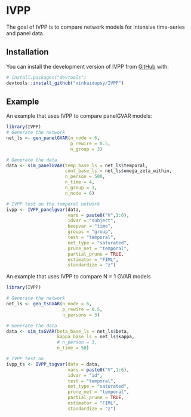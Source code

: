 
# IVPP

<!-- badges: start -->
<!-- badges: end -->

The goal of IVPP is to compare network models for intensive time-series and panel data. 

## Installation

You can install the development version of IVPP from [GitHub](https://github.com/) with:

``` r
# install.packages("devtools")
devtools::install_github("xinkaidupsy/IVPP")
```

## Example

An example that uses IVPP to compare panelGVAR models:

``` r
library(IVPP)
# Generate the network
net_ls <- gen_panelGVAR(n_node = 6,
                        p_rewire = 0.5,
                        n_group = 3)

# Generate the data
data <- sim_panelGVAR(temp_base_ls = net_ls$temporal,
                      cont_base_ls = net_ls$omega_zeta_within,
                      n_person = 500,
                      n_time = 4,
                      n_group = 3,
                      n_node = 6)

# IVPP test on the temporal network
ivpp <- IVPP_panelgvar(data,
                       vars = paste0("V",1:6),
                       idvar = "subject",
                       beepvar = "time",
                       groups = "group",
                       test = "temporal",
                       net_type = "saturated",
                       prune_net = "temporal",
                       partial_prune = TRUE,
                       estimator = "FIML",
                       standardize = "z")

```

An example that uses IVPP to compare N = 1 GVAR models

``` r
library(IVPP)

# Generate the network
net_ls <- gen_tsGVAR(n_node = 6,
                     p_rewire = 0.5,
                     n_persons = 3)

# Generate the data
data <- sim_tsGVAR(beta_base_ls = net_ls$beta,
                   kappa_base_ls = net_ls$kappa,
                   # n_person = 3,
                   n_time = 50)

# IVPP test on
ivpp_ts <- IVPP_tsgvar(data = data,
                       vars = paste0("V",1:6),
                       idvar = "id",
                       test = "temporal",
                       net_type = "saturated",
                       prune_net = "temporal",
                       partial_prune = TRUE,
                       estimator = "FIML",
                       standardize = "z")
```

